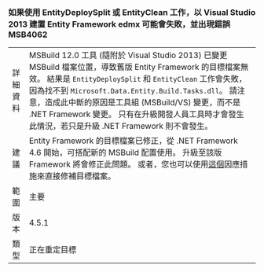 ### <a name="building-an-entity-framework-edmx-with-visual-studio-2013-can-fail-with-error-msb4062-if-using-the-entitydeploysplit-or-entityclean-tasks"></a>如果使用 EntityDeploySplit 或 EntityClean 工作，以 Visual Studio 2013 建置 Entity Framework edmx 可能會失敗，並出現錯誤 MSB4062

|   |   |
|---|---|
|詳細資料|MSBuild 12.0 工具 (隨附於 Visual Studio 2013) 已變更 MSBuild 檔案位置，導致舊版 Entity Framework 的目標檔案無效。 結果是 <code>EntityDeploySplit</code> 和 <code>EntityClean</code> 工作會失敗，因為找不到 <code>Microsoft.Data.Entity.Build.Tasks.dll</code>。 請注意，造成此中斷的原因是工具組 (MSBuild/VS) 變更，而不是 .NET Framework 變更。 只有在升級開發人員工具時才會發生此情況，若只是升級 .NET Framework 則不會發生。|
|建議|Entity Framework 的目標檔案已修正，從 .NET Framework 4.6 開始，可搭配新的 MSBuild 配置使用。 升級至該版 Framework 將會修正此問題。 或者，您也可以使用[這個](http://stackoverflow.com/a/24249247/131944)因應措施來直接修補目標檔案。|
|範圍|主要|
|版本|4.5.1|
|類型|正在重定目標|

